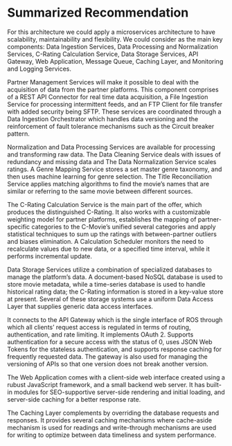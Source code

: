 Summarized Recommendation
========

For this architecture we could apply a microservices architecture to have scalability, maintainability and flexibility. We could consider as the main key components: Data Ingestion Services, Data Processing and Normalization Services, C-Rating Calculation Service, Data Storage Services, API Gateway, Web Application, Message Queue, Caching Layer, and Monitoring and Logging Services. 


Partner Management Services will make it possible to deal with the acquisition of data from the partner platforms. This component comprises of a REST API Connector for real time data acquisition, a File Ingestion Service for processing intermittent feeds, and an FTP Client for file transfer with added security being SFTP. These services are coordinated through a Data Ingestion Orchestrator which handles data versioning and the reinforcement of fault tolerance mechanisms such as the Circuit breaker pattern. 

Normalization and Data Processing Services are available for processing and transforming raw data. The Data Cleaning Service deals with issues of redundancy and missing data and The Data Normalization Service scales ratings. A Genre Mapping Service stores a set master genre taxonomy, and then uses machine learning for genre selection. The Title Reconciliation Service applies matching algorithms to find the movie’s names that are similar or referring to the same movie between different sources. 

The C-Rating Calculation Service is the main part of the offer, which produces the distinguished C-Rating. It also works with a customizable weighting model for partner platforms, establishes the mapping of partner-specific categories to the C-Movie’s unified several categories and apply statistical techniques to sum up the ratings with between-partner outliers and biases elimination. A Calculation Scheduler monitors the need to recalculate values due to new data, or a specified time interval, while it performs incremental update.

Data Storage Services utilize a combination of specialized databases to manage the platform’s data. A document-based NoSQL database is used to store movie metadata, while a time-series database is used to handle historical rating data; the C-Rating information is stored in a key-value store at present. Several of these storage systems use a uniform Data Access Layer that supplies generic data access interfaces. 

It connects to the API Gateway which is the single interface of ROS through which all clients’ request access is regulated in terms of routing, authentication, and rate limiting. It implements OAuth 2. Supports authentication for a secure access with the status of 0, uses JSON Web Tokens for the stateless authentication, and supports response caching for frequently requested data. The gateway is also used for managing the versioning of APIs so that one version does not break another version. 

The Web Application comes with a client-side web interface created using a rubust JavaScript framework, and a small backend web server. It has built-in modules for SEO-supportive server-side rendering and initial loading, and server-side caching for a better response rate. 

The Caching Layer complements by overriding the database requests and responses. It provides several caching mechanisms where cache-aside mechanism is used for readings and write-through mechanisms are used for writing to optimize between data timeliness and system performance.
